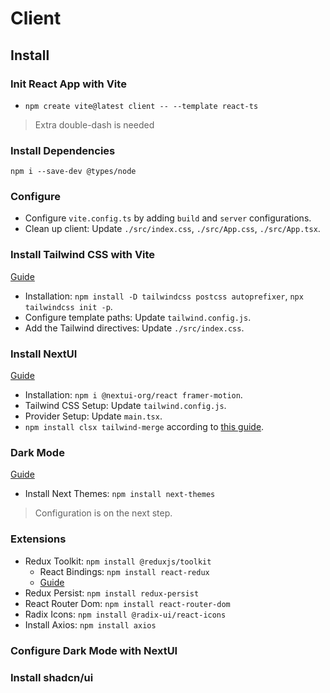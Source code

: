 # Client

## Install

### Init React App with Vite

* `npm create vite@latest client -- --template react-ts`

> Extra double-dash is needed

### Install Dependencies

```shell
npm i --save-dev @types/node
```

### Configure

* Configure `vite.config.ts` by adding `build` and `server` configurations.
* Clean up client: Update `./src/index.css`, `./src/App.css`, `./src/App.tsx`.

### Install Tailwind CSS with Vite

[Guide](https://tailwindcss.com/docs/guides/vite#react)

* Installation: `npm install -D tailwindcss postcss autoprefixer`, `npx tailwindcss init -p`.
* Configure template paths: Update `tailwind.config.js`.
* Add the Tailwind directives: Update `./src/index.css`.

### Install NextUI

[Guide](https://nextui.org/docs/frameworks/vite)

* Installation: `npm i @nextui-org/react framer-motion`.
* Tailwind CSS Setup: Update `tailwind.config.js`.
* Provider Setup: Update `main.tsx`.
* `npm install clsx tailwind-merge` according to [this guide](https://nextui.pro/documentation).

### Dark Mode

[Guide](https://nextui.org/docs/customization/dark-mode)

* Install Next Themes: `npm install next-themes`

> Configuration is on the next step.

### Extensions

* Redux Toolkit: `npm install @reduxjs/toolkit`
  * React Bindings: `npm install react-redux`
  * [Guide](https://redux-toolkit.js.org/introduction/getting-started#an-existing-app)
* Redux Persist: `npm install redux-persist`
* React Router Dom: `npm install react-router-dom`
* Radix Icons: `npm install @radix-ui/react-icons`
* Install Axios: `npm install axios`

### Configure Dark Mode with NextUI

### Install shadcn/ui

